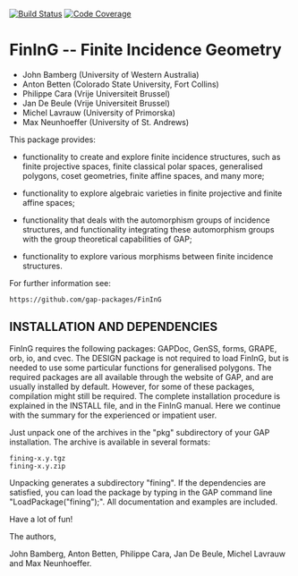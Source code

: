 [![Build Status](https://github.com/gap-packages/FinInG/workflows/CI/badge.svg?branch=master)](https://github.com/gap-packages/FinInG/actions?query=workflow%3ACI+branch%3Amaster)
[![Code Coverage](https://codecov.io/github/gap-packages/FinInG/coverage.svg?branch=master&token=)](https://codecov.io/gh/gap-packages/FinInG)

# FinInG -- Finite Incidence Geometry

- John Bamberg (University of Western Australia)
- Anton Betten (Colorado State University, Fort Collins)
- Philippe Cara (Vrije Universiteit Brussel)
- Jan De Beule (Vrije Universiteit Brussel)
- Michel Lavrauw (University of Primorska)
- Max Neunhoeffer (University of St. Andrews)
                                   

This package provides:

- functionality to create and explore finite incidence structures, such as
	finite projective spaces, finite classical polar spaces, generalised polygons,
	coset geometries, finite affine spaces, and many more;

- functionality to explore algebraic varieties in finite projective and finite affine spaces;
	
- functionality that deals with the automorphism groups of incidence structures,
	and functionality integrating these automorphism groups with the group theoretical
	capabilities of GAP;

- functionality to explore various morphisms between finite incidence structures.


For further information see:
	
	https://github.com/gap-packages/FinInG

## INSTALLATION AND DEPENDENCIES

FinInG requires the following packages: GAPDoc, GenSS, forms, GRAPE, orb, io, and cvec.
The DESIGN package is not required to load FinInG, but is needed to use some particular functions
for generalised polygons. The required packages are all available through the website of GAP, and
are usually installed by default. However, for some of these packages, compilation might still 
be required. The complete installation procedure is explained in the INSTALL file, and in the
FinInG manual. Here we continue with the summary for the experienced or impatient user.

Just unpack one of the archives in the "pkg" subdirectory of your GAP 
installation. The archive is available in several formats:

    fining-x.y.tgz  
    fining-x.y.zip 

Unpacking generates a subdirectory "fining". If the dependencies are satisfied, you can load the package
by typing in the GAP command line "LoadPackage("fining");". All documentation and
examples are included.

Have a lot of fun!

The authors,

John Bamberg, Anton Betten, Philippe Cara, Jan De Beule, Michel Lavrauw and Max Neunhoeffer.
